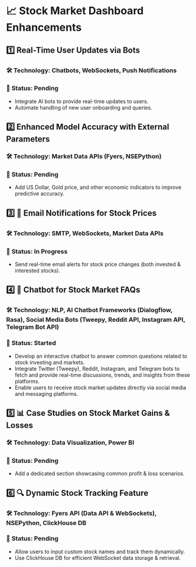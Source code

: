 # 📈 Stock Market Dashboard Enhancements

## 1️⃣ Real-Time User Updates via Bots

### 🛠️ **Technology:** Chatbots, WebSockets, Push Notifications

### 🚧 **Status:** Pending

- Integrate AI bots to provide real-time updates to users.
- Automate handling of new user onboarding and queries.

## 2️⃣ Enhanced Model Accuracy with External Parameters

### 🛠️ **Technology:** Market Data APIs (Fyers, NSEPython)

### 🚧 **Status:** Pending

- Add US Dollar, Gold price, and other economic indicators to improve predictive accuracy.

## 3️⃣ 📩 Email Notifications for Stock Prices

### 🛠️ **Technology:** SMTP, WebSockets, Market Data APIs

### 🚀 **Status:** In Progress

- Send real-time email alerts for stock price changes (both invested & interested stocks).

## 4️⃣ 🤖 Chatbot for Stock Market FAQs

### 🛠️ **Technology:** NLP, AI Chatbot Frameworks (Dialogflow, Rasa), Social Media Bots (Tweepy, Reddit API, Instagram API, Telegram Bot API)

### 🚀 **Status:** Started

- Develop an interactive chatbot to answer common questions related to stock investing and markets.
- Integrate Twitter (Tweepy), Reddit, Instagram, and Telegram bots to fetch and provide real-time discussions, trends, and insights from these platforms.
- Enable users to receive stock market updates directly via social media and messaging platforms.

## 5️⃣ 📊 Case Studies on Stock Market Gains & Losses

### 🛠️ **Technology:** Data Visualization, Power BI

### 🚧 **Status:** Pending

- Add a dedicated section showcasing common profit & loss scenarios.

## 6️⃣ 🔍 Dynamic Stock Tracking Feature

### 🛠️ **Technology:** Fyers API (Data API & WebSockets), NSEPython, ClickHouse DB

### 🚧 **Status:** Pending

- Allow users to input custom stock names and track them dynamically.
- Use ClickHouse DB for efficient WebSocket data storage & retrieval.
